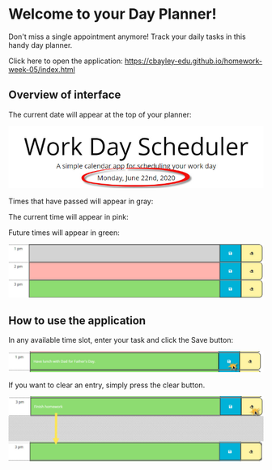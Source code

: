 # Welcome to your Day Planner!

Don't miss a single appointment anymore! Track your daily tasks in this handy day planner.

Click here to open the application:  https://cbayley-edu.github.io/homework-week-05/index.html


## Overview of interface

The current date will appear at the top of your planner:

![day planner header](./assets/day-planner-header.jpg)

Times that have passed will appear in gray:

The current time will appear in pink:

Future times will appear in green:


![day planner time slots](./assets/past-present-future.jpg)


## How to use the application

In any available time slot, enter your task and click the Save button:

![day planner enter task](./assets/enter-task.jpg)

If you want to clear an entry, simply press the clear button.

![day planner clear task](./assets/clear-task.jpg)


